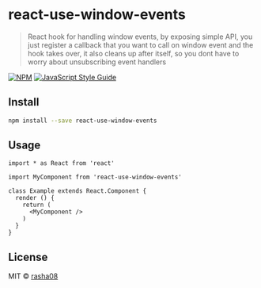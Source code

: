 # react-use-window-events

> React hook for handling window events, by exposing simple API, you just register a callback that you want to call on window event and the hook takes over, it also cleans up after itself, so you dont have to worry about unsubscribing event handlers 

[![NPM](https://img.shields.io/npm/v/react-use-window-events.svg)](https://www.npmjs.com/package/react-use-window-events) [![JavaScript Style Guide](https://img.shields.io/badge/code_style-standard-brightgreen.svg)](https://standardjs.com)

## Install

```bash
npm install --save react-use-window-events
```

## Usage

```tsx
import * as React from 'react'

import MyComponent from 'react-use-window-events'

class Example extends React.Component {
  render () {
    return (
      <MyComponent />
    )
  }
}
```

## License

MIT © [rasha08](https://github.com/rasha08)
